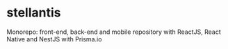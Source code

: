 # stellantis
Monorepo: front-end, back-end and mobile repository with ReactJS, React Native and NestJS with Prisma.io

